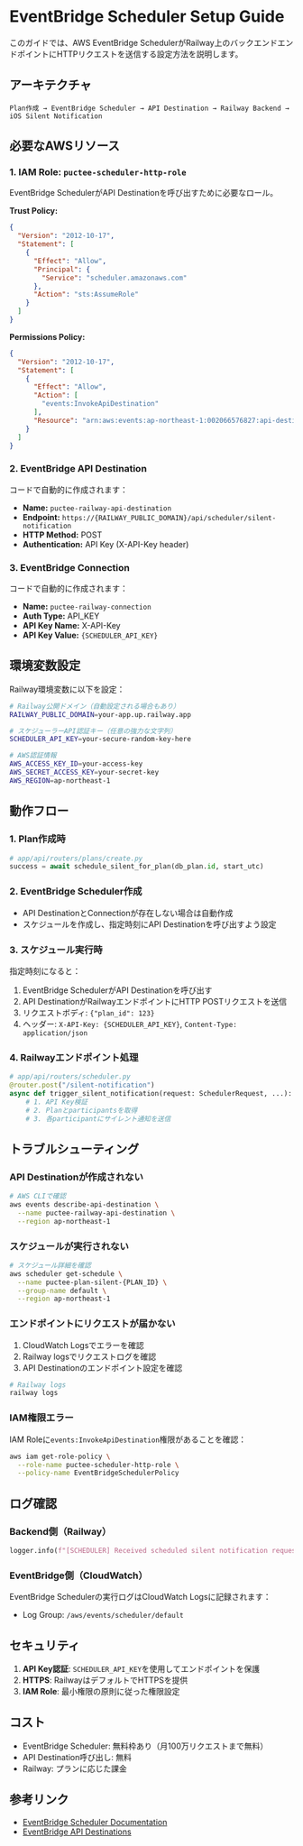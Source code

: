 # EventBridge Scheduler Setup Guide

このガイドでは、AWS EventBridge SchedulerがRailway上のバックエンドエンドポイントにHTTPリクエストを送信する設定方法を説明します。

## アーキテクチャ

```
Plan作成 → EventBridge Scheduler → API Destination → Railway Backend → iOS Silent Notification
```

## 必要なAWSリソース

### 1. IAM Role: `puctee-scheduler-http-role`

EventBridge SchedulerがAPI Destinationを呼び出すために必要なロール。

**Trust Policy:**
```json
{
  "Version": "2012-10-17",
  "Statement": [
    {
      "Effect": "Allow",
      "Principal": {
        "Service": "scheduler.amazonaws.com"
      },
      "Action": "sts:AssumeRole"
    }
  ]
}
```

**Permissions Policy:**
```json
{
  "Version": "2012-10-17",
  "Statement": [
    {
      "Effect": "Allow",
      "Action": [
        "events:InvokeApiDestination"
      ],
      "Resource": "arn:aws:events:ap-northeast-1:002066576827:api-destination/puctee-railway-api-destination/*"
    }
  ]
}
```

### 2. EventBridge API Destination

コードで自動的に作成されます：
- **Name:** `puctee-railway-api-destination`
- **Endpoint:** `https://{RAILWAY_PUBLIC_DOMAIN}/api/scheduler/silent-notification`
- **HTTP Method:** POST
- **Authentication:** API Key (X-API-Key header)

### 3. EventBridge Connection

コードで自動的に作成されます：
- **Name:** `puctee-railway-connection`
- **Auth Type:** API_KEY
- **API Key Name:** X-API-Key
- **API Key Value:** `{SCHEDULER_API_KEY}`

## 環境変数設定

Railway環境変数に以下を設定：

```bash
# Railway公開ドメイン（自動設定される場合もあり）
RAILWAY_PUBLIC_DOMAIN=your-app.up.railway.app

# スケジューラーAPI認証キー（任意の強力な文字列）
SCHEDULER_API_KEY=your-secure-random-key-here

# AWS認証情報
AWS_ACCESS_KEY_ID=your-access-key
AWS_SECRET_ACCESS_KEY=your-secret-key
AWS_REGION=ap-northeast-1
```

## 動作フロー

### 1. Plan作成時

```python
# app/api/routers/plans/create.py
success = await schedule_silent_for_plan(db_plan.id, start_utc)
```

### 2. EventBridge Scheduler作成

- API DestinationとConnectionが存在しない場合は自動作成
- スケジュールを作成し、指定時刻にAPI Destinationを呼び出すよう設定

### 3. スケジュール実行時

指定時刻になると：
1. EventBridge SchedulerがAPI Destinationを呼び出す
2. API DestinationがRailwayエンドポイントにHTTP POSTリクエストを送信
3. リクエストボディ: `{"plan_id": 123}`
4. ヘッダー: `X-API-Key: {SCHEDULER_API_KEY}`, `Content-Type: application/json`

### 4. Railwayエンドポイント処理

```python
# app/api/routers/scheduler.py
@router.post("/silent-notification")
async def trigger_silent_notification(request: SchedulerRequest, ...):
    # 1. API Key検証
    # 2. Planとparticipantsを取得
    # 3. 各participantにサイレント通知を送信
```

## トラブルシューティング

### API Destinationが作成されない

```bash
# AWS CLIで確認
aws events describe-api-destination \
  --name puctee-railway-api-destination \
  --region ap-northeast-1
```

### スケジュールが実行されない

```bash
# スケジュール詳細を確認
aws scheduler get-schedule \
  --name puctee-plan-silent-{PLAN_ID} \
  --group-name default \
  --region ap-northeast-1
```

### エンドポイントにリクエストが届かない

1. CloudWatch Logsでエラーを確認
2. Railway logsでリクエストログを確認
3. API Destinationのエンドポイント設定を確認

```bash
# Railway logs
railway logs
```

### IAM権限エラー

IAM Roleに`events:InvokeApiDestination`権限があることを確認：

```bash
aws iam get-role-policy \
  --role-name puctee-scheduler-http-role \
  --policy-name EventBridgeSchedulerPolicy
```

## ログ確認

### Backend側（Railway）

```python
logger.info(f"[SCHEDULER] Received scheduled silent notification request for plan {request.plan_id}")
```

### EventBridge側（CloudWatch）

EventBridge Schedulerの実行ログはCloudWatch Logsに記録されます：
- Log Group: `/aws/events/scheduler/default`

## セキュリティ

1. **API Key認証**: `SCHEDULER_API_KEY`を使用してエンドポイントを保護
2. **HTTPS**: RailwayはデフォルトでHTTPSを提供
3. **IAM Role**: 最小権限の原則に従った権限設定

## コスト

- EventBridge Scheduler: 無料枠あり（月100万リクエストまで無料）
- API Destination呼び出し: 無料
- Railway: プランに応じた課金

## 参考リンク

- [EventBridge Scheduler Documentation](https://docs.aws.amazon.com/scheduler/latest/UserGuide/what-is-scheduler.html)
- [EventBridge API Destinations](https://docs.aws.amazon.com/eventbridge/latest/userguide/eb-api-destinations.html)
